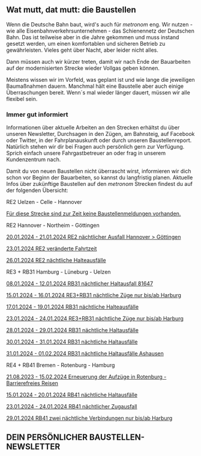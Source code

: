 Wat mutt, dat mutt: die Baustellen
----------

Wenn die Deutsche Bahn baut, wird's auch für *metronom* eng.
Wir nutzen - wie alle Eisenbahnverkehrsunternehmen - das Schienennetz der Deutschen Bahn. Das ist teilweise aber in die Jahre gekommen und muss instand gesetzt werden, um einen komfortablen und sicheren Betrieb zu gewährleisten. Vieles geht über Nacht, aber leider nicht alles.

Dann müssen auch wir kürzer treten, damit wir nach Ende der Bauarbeiten auf der modernisierten Strecke wieder Vollgas geben können.

Meistens wissen wir im Vorfeld, was geplant ist und wie lange die jeweiligen Baumaßnahmen dauern. Manchmal hält eine Baustelle aber auch einige Überraschungen bereit. Wenn´s mal wieder länger dauert, müssen wir alle flexibel sein.

### Immer gut informiert ###

Informationen über aktuelle Arbeiten an den Strecken erhältst du über unseren Newsletter, Durchsagen in den Zügen, am Bahnsteig, auf Facebook oder Twitter, in der Fahrplanauskunft oder durch unseren Baustellenreport. Natürlich stehen wir dir bei Fragen auch persönlich gern zur Verfügung. Sprich einfach unsere Fahrgastbetreuer an oder frag in unserem Kundenzentrum nach.

Damit du von neuen Baustellen nicht überrascht wirst, informieren wir dich schon vor Beginn der Bauarbeiten, so kannst du langfristig planen. Aktuelle Infos über zukünftige Baustellen auf den *metronom* Strecken findest du auf der folgenden Übersicht:

RE2 Uelzen - Celle - Hannover

[Für diese Strecke sind zur Zeit keine Baustellenmeldungen vorhanden.]()

RE2 Hannover - Northeim - Göttingen

[20.01.2024 - 21.01.2024 RE2 nächtlicher Ausfall Hannover \> Göttingen](https://www.der-metronom.de/baustellen/re2-naechtlicher-ausfall-hannover-goettingen/)

[23.01.2024 RE2 veränderte Fahrtzeit](https://www.der-metronom.de/baustellen/re2-veraenderte-fahrtzeit/)

[26.01.2024 RE2 nächtliche Halteausfälle](https://www.der-metronom.de/baustellen/re2-naechtliche-halteausfaelle/)

RE3 + RB31 Hamburg - Lüneburg - Uelzen

[08.01.2024 - 12.01.2024 RB31 nächtlicher Haltausfall 81647](https://www.der-metronom.de/baustellen/rb31-naechtlicher-haltausfall-ashausen-radbruch-bardowick/)

[15.01.2024 - 16.01.2024 RE3+RB31 nächtliche Züge nur bis/ab Harburg](https://www.der-metronom.de/baustellen/re3-rb31-naechtliche-halteausfaelle-2/)

[17.01.2024 - 19.01.2024 RB31 nächtliche Halteausfälle](https://www.der-metronom.de/baustellen/re3-rb31-naechtliche-halteausfaelle/)

[23.01.2024 - 24.01.2024 RE3+RB31 nächtliche Züge nur bis/ab Harburg](https://www.der-metronom.de/baustellen/re3-rb31-naechtliche-zuege-nur-bis-ab-harburg/)

[28.01.2024 - 29.01.2024 RB31 nächtliche Haltausfälle](https://www.der-metronom.de/baustellen/re3-rb31-naechtliche-haltausfaelle-ashausen-und-bardowick/)

[30.01.2024 - 31.01.2024 RB31 nächtliche Haltausfälle](https://www.der-metronom.de/baustellen/re3-rb31-naechtlicher-haltausfall/)

[31.01.2024 - 01.02.2024 RB31 nächtliche Haltausfälle Ashausen](https://www.der-metronom.de/baustellen/rb31-naechtliche-haltausfaelle-ashausen-lg-hh/)

RE4 + RB41 Bremen - Rotenburg - Hamburg

[21.08.2023 - 15.02.2024 Erneuerung der Aufzüge in Rotenburg - Barrierefreies Reisen](https://www.der-metronom.de/baustellen/erneuerung-der-aufzuege-in-rotenburg-barrierefreies-reisen/)

[15.01.2024 - 20.01.2024 RB41 nächtliche Haltausfälle](https://www.der-metronom.de/baustellen/rb41-naechtliche-zugausfaelle/)

[23.01.2024 - 24.01.2024 RB41 nächtlicher Zugausfall](https://www.der-metronom.de/baustellen/rb41-naechtlicher-zugausfall/)

[29.01.2024 RB41 zwei nächtliche Verbindungen nur bis/ab Harburg](https://www.der-metronom.de/baustellen/rb-41-zwei-naechtliche-verbindungen-nur-bis-ab-harburg/)

DEIN PERSÖNLICHER BAUSTELLEN-NEWSLETTER
----------
